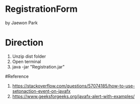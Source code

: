 # RegistrationForm
by Jaewon Park 

# Direction
1. Unzip dist folder
2. Open terminal
3. java -jar "Registration.jar"

#Reference
1. https://stackoverflow.com/questions/57074185/how-to-use-setonaction-event-on-javafx
2. https://www.geeksforgeeks.org/javafx-alert-with-examples/
